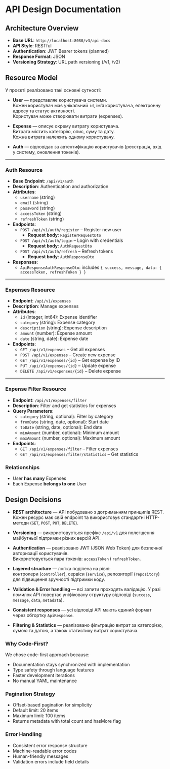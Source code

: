# API Design Documentation

## Architecture Overview
- **Base URL**: `http://localhost:8080/v3/api-docs`
- **API Style**: RESTful
- **Authentication**: JWT Bearer tokens (planned)
- **Response Format**: JSON
- **Versioning Strategy**: URL path versioning (/v1, /v2)

## Resource Model
У проєкті реалізовано такі основні сутності:

- **User** — представляє користувача системи.  
  Кожен користувач має унікальний `id`, ім’я користувача, електронну адресу та статус активності.  
  Користувач може створювати витрати (expenses).

- **Expense** — описує окрему витрату користувача.  
  Витрата містить категорію, опис, суму та дату.  
  Кожна витрата належить одному користувачу.

- **Auth** — відповідає за автентифікацію користувачів (реєстрація, вхід у систему, оновлення токенів).

---

### **Auth Resource**
- **Base Endpoint**: `/api/v1/auth`
- **Description**: Authentication and authorization
- **Attributes**:
    - `username` (string)
    - `email` (string)
    - `password` (string)
    - `accessToken` (string)
    - `refreshToken` (string)
- **Endpoints**:
    - `POST /api/v1/auth/register` – Register new user
        - **Request body**: `RegisterRequestDto`
    - `POST /api/v1/auth/login` – Login with credentials
        - **Request body**: `AuthRequestDto`
    - `POST /api/v1/auth/refresh` – Refresh tokens
        - **Request body**: `AuthResponseDto`
- **Responses**:
    - `ApiResponseAuthResponseDto`: includes `{ success, message, data: { accessToken, refreshToken } }`

---

### **Expenses Resource**
- **Endpoint**: `/api/v1/expenses`
- **Description**: Manage expenses
- **Attributes**:
    - `id` (integer, int64): Expense identifier
    - `category` (string): Expense category
    - `description` (string): Expense description
    - `amount` (number): Expense amount
    - `date` (string, date): Expense date
- **Endpoints**:
    - `GET /api/v1/expenses` – Get all expenses
    - `POST /api/v1/expenses` – Create new expense
    - `GET /api/v1/expenses/{id}` – Get expense by ID
    - `PUT /api/v1/expenses/{id}` – Update expense
    - `DELETE /api/v1/expenses/{id}` – Delete expense

---

### **Expense Filter Resource**
- **Endpoint**: `/api/v1/expenses/filter`
- **Description**: Filter and get statistics for expenses
- **Query Parameters**:
    - `category` (string, optional): Filter by category
    - `fromDate` (string, date, optional): Start date
    - `toDate` (string, date, optional): End date
    - `minAmount` (number, optional): Minimum amount
    - `maxAmount` (number, optional): Maximum amount
- **Endpoints**:
    - `GET /api/v1/expenses/filter` – Filter expenses
    - `GET /api/v1/expenses/filter/statistics` – Get statistics

### **Relationships**
- User **has many** Expenses
- Each Expense **belongs to one** User

## Design Decisions

- **REST architecture** — API побудовано з дотриманням принципів REST. Кожен ресурс має свій endpoint та використовує стандартні HTTP-методи (`GET`, `POST`, `PUT`, `DELETE`).

- **Versioning** — використовується префікс `/api/v1` для полегшення майбутньої підтримки різних версій API.

- **Authentication** — реалізовано JWT (JSON Web Token) для безпечної авторизації користувачів.  
  Використовується пара токенів: `accessToken` і `refreshToken`.

- **Layered structure** — логіка поділена на рівні:  
  контролери (`controller`), сервіси (`service`), репозиторії (`repository`) для підвищення зручності підтримки коду.

- **Validation & Error handling** — всі запити проходять валідацію. У разі помилок API повертає уніфіковану структуру відповіді (`success`, `message`, `data`, `metadata`).

- **Consistent responses** — усі відповіді API мають єдиний формат через обгортку `ApiResponse`.

- **Filtering & Statistics** — реалізовано фільтрацію витрат за категорією, сумою та датою, а також статистику витрат користувача.


### Why Code-First?
We chose code-first approach because:
- Documentation stays synchronized with implementation
- Type safety through language features
- Faster development iterations
- No manual YAML maintenance

### Pagination Strategy
- Offset-based pagination for simplicity
- Default limit: 20 items
- Maximum limit: 100 items
- Returns metadata with total count and hasMore flag

### Error Handling
- Consistent error response structure
- Machine-readable error codes
- Human-friendly messages
- Validation errors include field details